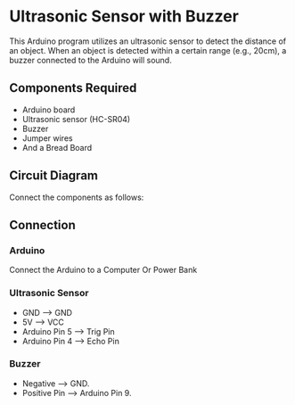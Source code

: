 # Ultrasonic Sensor with Buzzer

This Arduino program utilizes an ultrasonic sensor to detect the distance of an object. When an object is detected within a certain range (e.g., 20cm), a buzzer connected to the Arduino will sound.

## Components Required
- Arduino board
- Ultrasonic sensor (HC-SR04)
- Buzzer
- Jumper wires
- And a Bread Board

## Circuit Diagram
Connect the components as follows:

## Connection
### Arduino 
Connect the Arduino to a Computer Or Power Bank

### Ultrasonic Sensor
- GND --> GND
- 5V --> VCC
- Arduino Pin 5 --> Trig Pin
- Arduino Pin 4 --> Echo Pin

### Buzzer
- Negative --> GND.
- Positive Pin --> Arduino Pin 9.
